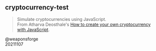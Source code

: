 ## cryptocurrency-test

> Simulate cryptocurrencies using JavaScript.  
> From Atharva Deosthale's [How to create your own cryptocurrency with JavaScript](https://blog.logrocket.com/how-to-create-cryptocurrency-javascript/).

@weaponsforge  
20211107
